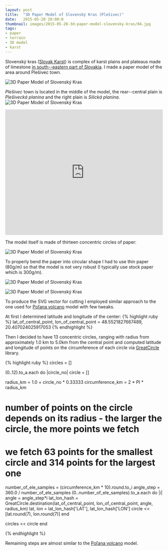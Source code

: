 ```yaml
---
layout: post
title:  "3D Paper Model of Slovenský Kras (Plešivec)"
date:   2015-05-20 20:00:0
thumbnail: images/2015-05-20-3d-paper-model-slovensky-kras/04.jpg
tags:
- paper 
- terrain
- 3D model
- karst
---
```


Slovenský kras ([Slovak Karst](http://en.wikipedia.org/wiki/Slovak_Karst)) is complex of karst plains and plateaus made of limestone [in south--eastern part of Slovakia](http://goo.gl/3NXmfi). I made a paper model of the area around Plešivec town. 

![3D Paper Model of Slovenský Kras]({{site.baseurl}}/images/2015-05-20-3d-paper-model-slovensky-kras/03.jpg "3D Paper Model of Slovenský Kras")

_Plešivec_ town is located in the middle of the model, the rear--central plain is _Plešivecká planina_ and the right plain is _Silická planina_.
![3D Paper Model of Slovenský Kras]({{site.baseurl}}/images/2015-05-20-3d-paper-model-slovensky-kras/01.jpg "3D Paper Model of Slovenský Kras")

<iframe width="100%" height="400px" frameBorder="0" src="https://umap.openstreetmap.fr/en/map/slovensky-kras_39053?scaleControl=false&miniMap=false&scrollWheelZoom=true&zoomControl=true&allowEdit=false&moreControl=true&datalayersControl=true&onLoadPanel=undefined&captionBar=false"></iframe>

The model itself is made of thirteen concentric circles of paper:

![3D Paper Model of Slovenský Kras]({{site.baseurl}}/images/2015-05-20-3d-paper-model-slovensky-kras/09.jpg "3D Paper Model of Slovenský Kras")

To properly bend the paper into circular shape I had to use thin paper (80g/m) so that the model is not very robust (I typically use stock paper which is 300g/m).

![3D Paper Model of Slovenský Kras]({{site.baseurl}}/images/2015-05-20-3d-paper-model-slovensky-kras/04.jpg "3D Paper Model of Slovenský Kras")

![3D Paper Model of Slovenský Kras]({{site.baseurl}}/images/2015-05-20-3d-paper-model-slovensky-kras/08.jpg "3D Paper Model of Slovenský Kras")

To produce the SVG vector for cutting I employed similar approach to the one used for [Poľana volcano](https://petervojtek.github.io/diy/2015/04/18/3d-paper-model-of-polana-volcano.html#how-to-produce-the-svg-for-paper-cutting) model with few tweaks.

At first I determined latitude and longitude of the center:
{% highlight ruby %}
lat_of_central_point, lon_of_central_point = 48.5521827667489, 20.407024025917053
{% endhighlight %}

Then I decided to have 13 concentric circles, ranging with radius from approximately 1.0 km to 5.0km from the central point and computed latitude and longitude of points on the circumference of each circle via [GreatCircle](https://github.com/mwgg/GreatCircle) library.

{% highlight ruby %}
circles = []

(0..12).to_a.each do |circle_no|
  circle = []
  
  radius_km = 1.0 + circle_no * 0.33333
  circumference_km = 2 * PI * radius_km

  # number of points on the circle depends on its radius - the larger the circle, the more points we fetch 
  # we fetch 63 points for the smallest circle and 314 points for the largest one
  number_of_ele_samples = (circumference_km * 10).round.to_i
  angle_step = 360.0 / number_of_ele_samples
  (0..number_of_ele_samples).to_a.each do |i|
    angle = angle_step*i
    lat_lon_hash = GreatCircle.destination(lat_of_central_point, lon_of_central_point, angle, radius_km)
    lat, lon = lat_lon_hash['LAT'], lat_lon_hash['LON']
    circle << [lat.round(7), lon.round(7)]
  end
  
  circles << circle
end

{% endhighlight %}

Remaining steps are almost similar to the [Poľana volcano](https://petervojtek.github.io/diy/2015/04/18/3d-paper-model-of-polana-volcano.html#how-to-produce-the-svg-for-paper-cutting) model.

